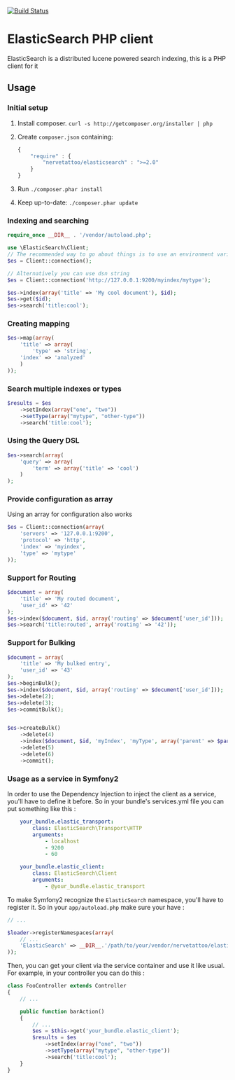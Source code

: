 [![Build Status](https://secure.travis-ci.org/nervetattoo/elasticsearch.png?branch=master)](http://travis-ci.org/nervetattoo/elasticsearch)
# ElasticSearch PHP client
ElasticSearch is a distributed lucene powered search indexing, this is a PHP client for it

## Usage

### Initial setup

1. Install composer. `curl -s http://getcomposer.org/installer | php`
2. Create `composer.json` containing:

    ```js
    {
        "require" : {
            "nervetattoo/elasticsearch" : ">=2.0"
        }
    }
    ```
3. Run `./composer.phar install`
4. Keep up-to-date: `./composer.phar update`

### Indexing and searching

```php
require_once __DIR__ . '/vendor/autoload.php';

use \ElasticSearch\Client;
// The recommended way to go about things is to use an environment variable called ELASTICSEARCH_URL
$es = Client::connection();

// Alternatively you can use dsn string
$es = Client::connection('http://127.0.0.1:9200/myindex/mytype');

$es->index(array('title' => 'My cool document'), $id);
$es->get($id);
$es->search('title:cool');
```

### Creating mapping

```php
$es->map(array(
    'title' => array(
        'type' => 'string',
	'index' => 'analyzed'
    )
));
```

### Search multiple indexes or types

```php
$results = $es
    ->setIndex(array("one", "two"))
    ->setType(array("mytype", "other-type"))
    ->search('title:cool');
```

### Using the Query DSL

```php
$es->search(array(
    'query' => array(
        'term' => array('title' => 'cool')
    )
);
```

### Provide configuration as array

Using an array for configuration also works

```php
$es = Client::connection(array(
    'servers' => '127.0.0.1:9200',
    'protocol' => 'http',
    'index' => 'myindex',
    'type' => 'mytype'
));
```

### Support for Routing

```php
$document = array(
    'title' => 'My routed document',
    'user_id' => '42'
);
$es->index($document, $id, array('routing' => $document['user_id']));
$es->search('title:routed', array('routing' => '42'));
```


### Support for Bulking

```php
$document = array(
    'title' => 'My bulked entry',
    'user_id' => '43'
);
$es->beginBulk();
$es->index($document, $id, array('routing' => $document['user_id']));
$es->delete(2);
$es->delete(3);
$es->commitBulk();


$es->createBulk()
    ->delete(4)
    ->index($document, $id, 'myIndex', 'myType', array('parent' => $parentId));
    ->delete(5)
    ->delete(6)
    ->commit();

```

### Usage as a service in Symfony2

In order to use the Dependency Injection to inject the client as a service, you'll have to define it before.
So in your bundle's services.yml file you can put something like this :
```yml
    your_bundle.elastic_transport:
        class: ElasticSearch\Transport\HTTP
        arguments:
            - localhost
            - 9200
            - 60

    your_bundle.elastic_client:
        class: ElasticSearch\Client
        arguments:
            - @your_bundle.elastic_transport
```
To make Symfony2 recognize the `ElasticSearch` namespace, you'll have to register it. So in your `app/autoload.php` make sure your have :
```php
// ...

$loader->registerNamespaces(array(
    // ...
    'ElasticSearch' => __DIR__.'/path/to/your/vendor/nervetattoo/elasticsearch/src',
));
```
Then, you can get your client via the service container and use it like usual. For example, in your controller you can do this :
```php
class FooController extends Controller
{
    // ...

    public function barAction()
    {
        // ...
        $es = $this->get('your_bundle.elastic_client');
        $results = $es
            ->setIndex(array("one", "two"))
            ->setType(array("mytype", "other-type"))
            ->search('title:cool');
    }
}
```




